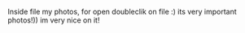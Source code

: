 Inside file my photos, for open doubleclik on file :) its very important photos!)) im very nice on it!
